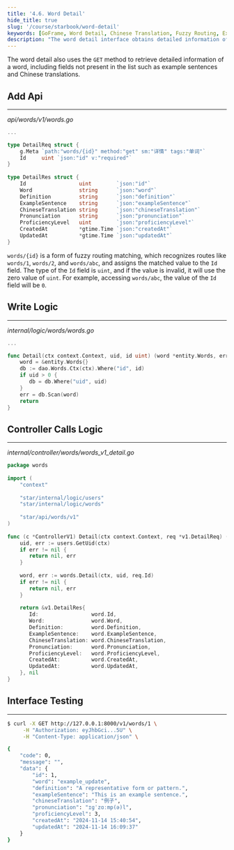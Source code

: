 ```yaml
---
title: '4.6. Word Detail'
hide_title: true
slug: '/course/starbook/word-detail'
keywords: [GoFrame, Word Detail, Chinese Translation, Fuzzy Routing, Example Sentence, Pronunciation, Interface Testing, GoFrame Framework, API, Detailed Information]
description: "The word detail interface obtains detailed information of a word not in the list through a GET request, including fields such as example sentence, Chinese translation, and pronunciation. It uses fuzzy routing to match and implements database query operations through the logic layer of the interface."
---
```

The word detail also uses the `GET` method to retrieve detailed information of a word, including fields not present in the list such as example sentences and Chinese translations.
## Add Api
---
*api/words/v1/words.go*
```go
...

type DetailReq struct {  
    g.Meta `path:"words/{id}" method:"get" sm:"详情" tags:"单词"`  
    Id     uint `json:"id" v:"required"`  
}  
  
type DetailRes struct {  
    Id                 uint        `json:"id"`  
    Word               string      `json:"word"`  
    Definition         string      `json:"definition"`  
    ExampleSentence    string      `json:"exampleSentence"`  
    ChineseTranslation string      `json:"chineseTranslation"`  
    Pronunciation      string      `json:"pronunciation"`  
    ProficiencyLevel   uint        `json:"proficiencyLevel"`  
    CreatedAt          *gtime.Time `json:"createdAt"`  
    UpdatedAt          *gtime.Time `json:"updatedAt"`  
}
```

`words/{id}` is a form of fuzzy routing matching, which recognizes routes like `words/1`, `words/2`, and `words/abc`, and assigns the matched value to the `Id` field. The type of the `Id` field is `uint`, and if the value is invalid, it will use the zero value of `uint`. For example, accessing `words/abc`, the value of the `Id` field will be `0`.

## Write Logic
---
*internal/logic/words/words.go*
```go
...

func Detail(ctx context.Context, uid, id uint) (word *entity.Words, err error) {  
    word = &entity.Words{}  
    db := dao.Words.Ctx(ctx).Where("id", id)  
    if uid > 0 {  
       db = db.Where("uid", uid)  
    }  
    err = db.Scan(word)  
    return  
}
```

## Controller Calls Logic
---
*internal/controller/words/words_v1_detail.go*
```go
package words  
  
import (  
    "context"  
  
    "star/internal/logic/users"  
    "star/internal/logic/words"
    
    "star/api/words/v1"
)  
  
func (c *ControllerV1) Detail(ctx context.Context, req *v1.DetailReq) (res *v1.DetailRes, err error) {  
    uid, err := users.GetUid(ctx)  
    if err != nil {  
       return nil, err  
    }  
  
    word, err := words.Detail(ctx, uid, req.Id)  
    if err != nil {  
       return nil, err  
    }  
  
    return &v1.DetailRes{  
       Id:                 word.Id,  
       Word:               word.Word,  
       Definition:         word.Definition,  
       ExampleSentence:    word.ExampleSentence,  
       ChineseTranslation: word.ChineseTranslation,  
       Pronunciation:      word.Pronunciation,  
       ProficiencyLevel:   word.ProficiencyLevel,  
       CreatedAt:          word.CreatedAt,  
       UpdatedAt:          word.UpdatedAt,  
    }, nil  
}
```

## Interface Testing
---
```bash
$ curl -X GET http://127.0.0.1:8000/v1/words/1 \
     -H "Authorization: eyJhbGci...5U" \
     -H "Content-Type: application/json" \

{
    "code": 0,
    "message": "",
    "data": {
        "id": 1,
        "word": "example_update",
        "definition": "A representative form or pattern.",
        "exampleSentence": "This is an example sentence.",
        "chineseTranslation": "例子",
        "pronunciation": "ɪɡˈzɑːmp(ə)l",
        "proficiencyLevel": 3,
        "createdAt": "2024-11-14 15:40:54",
        "updatedAt": "2024-11-14 16:09:37"
    }
}
```